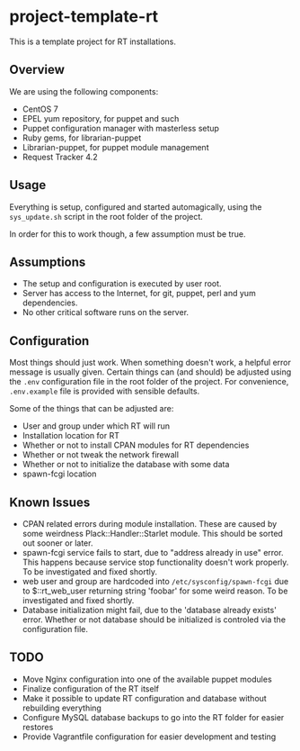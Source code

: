 project-template-rt
===================

This is a template project for RT installations.

Overview
--------

We are using the following components:

* CentOS 7
* EPEL yum repository, for puppet and such
* Puppet configuration manager with masterless setup
* Ruby gems, for librarian-puppet
* Librarian-puppet, for puppet module management
* Request Tracker 4.2

Usage
-----

Everything is setup, configured and started automagically, using
the ```sys_update.sh``` script in the root folder of the project.

In order for this to work though, a few assumption must be true.

Assumptions
-----------

* The setup and configuration is executed by user root.
* Server has access to the Internet, for git, puppet, perl and yum dependencies.
* No other critical software runs on the server.

Configuration
-------------

Most things should just work.  When something doesn't work, a helpful
error message is usually given.  Certain things can (and should) be 
adjusted using the ```.env``` configuration file in the root folder
of the project.  For convenience, ```.env.example``` file is provided
with sensible defaults.

Some of the things that can be adjusted are:

* User and group under which RT will run
* Installation location for RT 
* Whether or not to install CPAN modules for RT dependencies
* Whether or not tweak the network firewall
* Whether or not to initialize the database with some data
* spawn-fcgi location

Known Issues
------------

* CPAN related errors during module installation.  These are caused by some weirdness Plack::Handler::Starlet module.  This should be sorted out sooner or later.
* spawn-fcgi service fails to start, due to "address already in use" error. This happens because service stop functionality doesn't work properly.  To be investigated and fixed shortly.
* web user and group are hardcoded into ```/etc/sysconfig/spawn-fcgi``` due to $::rt_web_user returning string 'foobar' for some weird reason.  To be investigated and fixed shortly.
* Database initialization might fail, due to the 'database already exists' error.  Whether or not database should be initialized is controled via the configuration file.

TODO
----

* Move Nginx configuration into one of the available puppet modules
* Finalize configuration of the RT itself
* Make it possible to update RT configuration and database without rebuilding everything
* Configure MySQL database backups to go into the RT folder for easier restores
* Provide Vagrantfile configuration for easier development and testing

